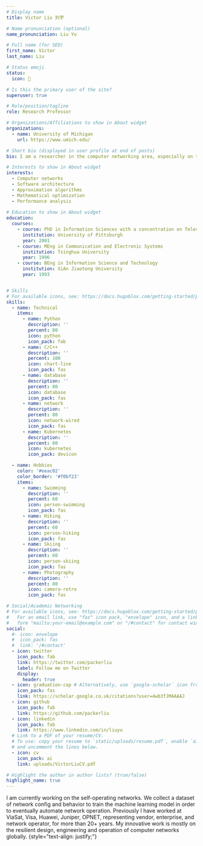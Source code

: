```yaml
---
# Display name
title: Victor Liu 刘宇

# Name pronunciation (optional)
name_pronunciation: Liu Yu

# Full name (for SEO)
first_name: Victor
last_name: Liu

# Status emoji
status:
  icon: 🐝

# Is this the primary user of the site?
superuser: true

# Role/position/tagline
role: Research Professor

# Organizations/Affiliations to show in About widget
organizations:
  - name: University of Michigan
    url: https://www.umich.edu/

# Short bio (displayed in user profile at end of posts)
bio: I am a researcher in the computer networking area, especially on the topics of resilient network design and  operation, software architect, approximation algorithms, social networks, and embedded electronics. 

# Interests to show in About widget
interests:
  - Computer networks
  - Software architecture
  - Approximation algorithms
  - Mathematical optimization 
  - Performance analysis
  
# Education to show in About widget
education:
  courses:
    - course: PhD in Information Sciences with a concentration on Telecommunications
      institution: University of Pittsburgh
      year: 2001
    - course: MEng in Communication and Electronic Systems
      institution: Tsinghua University
      year: 1996
    - course: BEng in Information Science and Technology
      institution: XiAn Jiaotong University
      year: 1993


# Skills
# For available icons, see: https://docs.hugoblox.com/getting-started/page-builder/#icons
skills:
  - name: Technical
    items:
      - name: Python
        description: ''
        percent: 80
        icon: python
        icon_pack: fab
      - name: C/C++
        description: ''
        percent: 100
        icon: chart-line
        icon_pack: fas
      - name: database
        description: ''
        percent: 80
        icon: database
        icon_pack: fas
      - name: network
        description: ''
        percent: 80
        icon: network-wired
        icon_pack: fas
      - name: Kubernetes
        description: ''
        percent: 80
        icon: kubernetes
        icon_pack: devicon

  - name: Hobbies
    color: '#eeac02'
    color_border: '#f0bf23'
    items:
      - name: Swimming
        description: ''
        percent: 60
        icon: person-swimming
        icon_pack: fas
      - name: Hiking
        description: ''
        percent: 60
        icon: person-hiking
        icon_pack: fas
      - name: Skiing
        description: ''
        percent: 60
        icon: person-skiing
        icon_pack: fas
      - name: Photography
        description: ''
        percent: 80
        icon: camera-retro
        icon_pack: fas

# Social/Academic Networking
# For available icons, see: https://docs.hugoblox.com/getting-started/page-builder/#icons
#   For an email link, use "fas" icon pack, "envelope" icon, and a link in the
#   form "mailto:your-email@example.com" or "/#contact" for contact widget.
social:
  #- icon: envelope
  #  icon_pack: fas
  #  link: '/#contact'
  - icon: twitter
    icon_pack: fab
    link: https://twitter.com/packerliu
    label: Follow me on Twitter
    display:
      header: true
  - icon: graduation-cap # Alternatively, use `google-scholar` icon from `ai` icon pack
    icon_pack: fas
    link: https://scholar.google.co.uk/citations?user=4wb3fJMAAAAJ
  - icon: github
    icon_pack: fab
    link: https://github.com/packerliu
  - icon: linkedin
    icon_pack: fab
    link: https://www.linkedin.com/in/liuyu
  # Link to a PDF of your resume/CV.
  # To use: copy your resume to `static/uploads/resume.pdf`, enable `ai` icons in `params.yaml`,
  # and uncomment the lines below.
  - icon: cv
    icon_pack: ai
    link: uploads/VictorLiuCV.pdf

# Highlight the author in author lists? (true/false)
highlight_name: true
---
```


I am currently working on the self-operating networks. We
collect a dataset of network config and behavior to train the machine learning model in order to eventually automate network operation. Previously I have worked at ViaSat, Visa, Huawei, Juniper, OPNET, representing vendor, enterprise, and network operator, for more than 20+ years.  My innovative work is mostly on the resilient design, engineering and operation of computer networks globally.
{style="text-align: justify;"}
